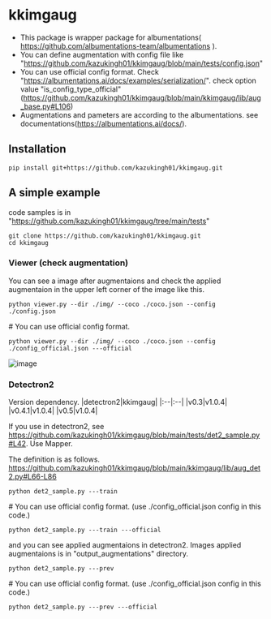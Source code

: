 # kkimgaug
- This package is wrapper package for albumentations( https://github.com/albumentations-team/albumentations ).
- You can define augmentation with config file like "https://github.com/kazukingh01/kkimgaug/blob/main/tests/config.json"
- You can use official config format. Check "https://albumentations.ai/docs/examples/serialization/". check option value "is_config_type_official"(https://github.com/kazukingh01/kkimgaug/blob/main/kkimgaug/lib/aug_base.py#L106)
- Augmentations and pameters are according to the albumentations. see documentations(https://albumentations.ai/docs/). 

## Installation
```
pip install git+https://github.com/kazukingh01/kkimgaug.git
```

## A simple example
code samples is in "https://github.com/kazukingh01/kkimgaug/tree/main/tests"
```
git clone https://github.com/kazukingh01/kkimgaug.git
cd kkimgaug
```

### Viewer (check augmentation)
You can see a image after augmentaions and check the applied augmentaion in the upper left corner of the image like this.
```
python viewer.py --dir ./img/ --coco ./coco.json --config ./config.json 
```
\# You can use official config format.
```
python viewer.py --dir ./img/ --coco ./coco.json --config ./config_official.json ---official
```
![image](https://i.imgur.com/2D8GxAY.png)

### Detectron2

Version dependency.
|detectron2|kkimgaug|
|:--|:--|
|v0.3|v1.0.4|
|v0.4.1|v1.0.4|
|v0.5|v1.0.4|

If you use in detectron2, see https://github.com/kazukingh01/kkimgaug/blob/main/tests/det2_sample.py#L42. Use Mapper.

The definition is as follows.
https://github.com/kazukingh01/kkimgaug/blob/main/kkimgaug/lib/aug_det2.py#L66-L86
```
python det2_sample.py ---train
```
\# You can use official config format. (use ./config_official.json config in this code.)
```
python det2_sample.py ---train ---official
```
and you can see applied augmentaions in detectron2.
Images applied augmentaions is in "output_augmentations" directory.
```
python det2_sample.py ---prev
```
\# You can use official config format. (use ./config_official.json config in this code.)
```
python det2_sample.py ---prev ---official
```
